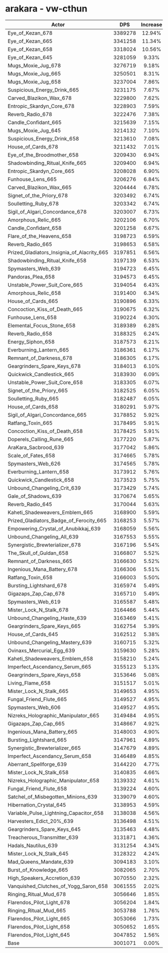 # arakara - vw-cthun
| Actor | DPS | Increase |
|---|:---:|:---:|
|Eye_of_Kezan_678|3389278|12.94%|
|Eye_of_Kezan_665|3341258|11.34%|
|Eye_of_Kezan_658|3318024|10.56%|
|Eye_of_Kezan_645|3281059|9.33%|
|Mugs_Moxie_Jug_678|3276719|9.18%|
|Mugs_Moxie_Jug_665|3250501|8.31%|
|Mugs_Moxie_Jug_658|3237004|7.86%|
|Suspicious_Energy_Drink_665|3231175|7.67%|
|Carved_Blazikon_Wax_678|3229800|7.62%|
|Entropic_Skardyn_Core_678|3228903|7.59%|
|Reverb_Radio_678|3222476|7.38%|
|Candle_Confidant_665|3215639|7.15%|
|Mugs_Moxie_Jug_645|3214132|7.10%|
|Suspicious_Energy_Drink_658|3213610|7.08%|
|House_of_Cards_678|3211432|7.01%|
|Eye_of_the_Broodmother_658|3209430|6.94%|
|Shadowbinding_Ritual_Knife_665|3209400|6.94%|
|Entropic_Skardyn_Core_665|3208028|6.90%|
|Funhouse_Lens_665|3206276|6.84%|
|Carved_Blazikon_Wax_665|3204444|6.78%|
|Signet_of_the_Priory_678|3203492|6.74%|
|Soulletting_Ruby_678|3203342|6.74%|
|Sigil_of_Algari_Concordance_678|3203007|6.73%|
|Amorphous_Relic_665|3202106|6.70%|
|Candle_Confidant_658|3201258|6.67%|
|Flare_of_the_Heavens_658|3198723|6.59%|
|Reverb_Radio_665|3198653|6.58%|
|Prized_Gladiators_Insignia_of_Alacrity_665|3197851|6.56%|
|Shadowbinding_Ritual_Knife_658|3197139|6.53%|
|Spymasters_Web_639|3194723|6.45%|
|Pandoras_Plea_658|3194573|6.45%|
|Unstable_Power_Suit_Core_665|3194054|6.43%|
|Amorphous_Relic_658|3191400|6.34%|
|House_of_Cards_665|3190896|6.33%|
|Concoction_Kiss_of_Death_665|3190675|6.32%|
|Funhouse_Lens_658|3190224|6.30%|
|Elemental_Focus_Stone_658|3189389|6.28%|
|Reverb_Radio_658|3188325|6.24%|
|Energy_Siphon_658|3187573|6.21%|
|Everburning_Lantern_665|3186361|6.17%|
|Remnant_of_Darkness_678|3186305|6.17%|
|Geargrinders_Spare_Keys_678|3184013|6.10%|
|Quickwick_Candlestick_665|3183930|6.09%|
|Unstable_Power_Suit_Core_658|3183305|6.07%|
|Signet_of_the_Priory_665|3182525|6.05%|
|Soulletting_Ruby_665|3182487|6.05%|
|House_of_Cards_658|3180291|5.97%|
|Sigil_of_Algari_Concordance_665|3178852|5.92%|
|Ratfang_Toxin_665|3178495|5.91%|
|Concoction_Kiss_of_Death_658|3178425|5.91%|
|Doperels_Calling_Rune_665|3177220|5.87%|
|AraKara_Sacbrood_639|3177042|5.86%|
|Scale_of_Fates_658|3174665|5.78%|
|Spymasters_Web_626|3174565|5.78%|
|Everburning_Lantern_658|3173912|5.76%|
|Quickwick_Candlestick_658|3173523|5.75%|
|Unbound_Changeling_Crit_639|3173429|5.74%|
|Gale_of_Shadows_639|3170674|5.65%|
|Reverb_Radio_645|3170044|5.63%|
|Kaheti_Shadeweavers_Emblem_665|3168900|5.59%|
|Prized_Gladiators_Badge_of_Ferocity_665|3168253|5.57%|
|Empowering_Crystal_of_Anubikkaj_639|3168059|5.56%|
|Unbound_Changeling_All_639|3167553|5.55%|
|Synergistic_Brewterializer_678|3167196|5.54%|
|The_Skull_of_Guldan_658|3166807|5.52%|
|Remnant_of_Darkness_665|3166630|5.52%|
|Ingenious_Mana_Battery_678|3166306|5.51%|
|Ratfang_Toxin_658|3166003|5.50%|
|Bursting_Lightshard_678|3165974|5.49%|
|Gigazaps_Zap_Cap_678|3165710|5.49%|
|Spymasters_Web_619|3165587|5.48%|
|Mister_Lock_N_Stalk_678|3164466|5.44%|
|Unbound_Changeling_Haste_639|3163469|5.41%|
|Geargrinders_Spare_Keys_665|3162754|5.39%|
|House_of_Cards_645|3162512|5.38%|
|Unbound_Changeling_Mastery_639|3160715|5.32%|
|Ovinaxs_Mercurial_Egg_639|3159630|5.28%|
|Kaheti_Shadeweavers_Emblem_658|3158210|5.24%|
|Imperfect_Ascendancy_Serum_665|3155123|5.13%|
|Geargrinders_Spare_Keys_658|3153646|5.08%|
|Living_Flame_658|3151517|5.01%|
|Mister_Lock_N_Stalk_665|3149653|4.95%|
|Fungal_Friend_Flute_665|3149527|4.95%|
|Spymasters_Web_606|3149527|4.95%|
|Nizreks_Holographic_Manipulator_665|3149484|4.95%|
|Gigazaps_Zap_Cap_665|3148667|4.92%|
|Ingenious_Mana_Battery_665|3148003|4.90%|
|Bursting_Lightshard_665|3147961|4.89%|
|Synergistic_Brewterializer_665|3147679|4.89%|
|Imperfect_Ascendancy_Serum_658|3146489|4.85%|
|Aberrant_Spellforge_639|3144220|4.77%|
|Mister_Lock_N_Stalk_658|3140835|4.66%|
|Nizreks_Holographic_Manipulator_658|3139332|4.61%|
|Fungal_Friend_Flute_658|3139224|4.60%|
|Satchel_of_Misbegotten_Minions_639|3139079|4.60%|
|Hibernation_Crystal_645|3138953|4.59%|
|Variable_Pulse_Lightning_Capacitor_658|3138038|4.56%|
|Harvesters_Edict_20%_639|3136498|4.51%|
|Geargrinders_Spare_Keys_645|3135463|4.48%|
|Treacherous_Transmitter_639|3131871|4.36%|
|Hadals_Nautilus_639|3131254|4.34%|
|Mister_Lock_N_Stalk_645|3128322|4.24%|
|Mad_Queens_Mandate_639|3094183|3.10%|
|Burst_of_Knowledge_665|3082065|2.70%|
|High_Speakers_Accretion_639|3070550|2.32%|
|Vanquished_Clutches_of_Yogg_Saron_658|3061555|2.02%|
|Ringing_Ritual_Mud_678|3056646|1.85%|
|Flarendos_Pilot_Light_678|3056204|1.84%|
|Ringing_Ritual_Mud_665|3053788|1.76%|
|Flarendos_Pilot_Light_665|3053066|1.73%|
|Flarendos_Pilot_Light_658|3050652|1.65%|
|Flarendos_Pilot_Light_645|3047852|1.56%|
|Base|3001071|0.00%|
